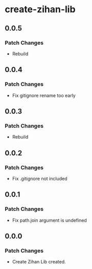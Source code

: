 # create-zihan-lib

## 0.0.5

### Patch Changes

-   Rebuild

## 0.0.4

### Patch Changes

-   Fix gitignore rename too early

## 0.0.3

### Patch Changes

-   Rebuild

## 0.0.2

### Patch Changes

-   Fix .gitignore not included

## 0.0.1

### Patch Changes

-   Fix path.join argument is undefined

## 0.0.0

### Patch Changes

-   Create Zihan Lib created.
